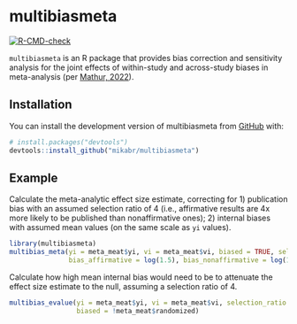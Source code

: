 # multibiasmeta

<!-- badges: start -->
[![R-CMD-check](https://github.com/mikabr/multibiasmeta/actions/workflows/R-CMD-check.yaml/badge.svg)](https://github.com/mikabr/multibiasmeta/actions/workflows/R-CMD-check.yaml)
<!-- badges: end -->

`multibiasmeta` is an R package that provides bias correction and sensitivity analysis for the joint effects of within-study and across-study biases in meta-analysis (per [Mathur, 2022](doi:10.31219/osf.io/u7vcb)).


## Installation

You can install the development version of multibiasmeta from [GitHub](https://github.com/) with:

``` r
# install.packages("devtools")
devtools::install_github("mikabr/multibiasmeta")
```

## Example

Calculate the meta-analytic effect size estimate, correcting for 1) publication
bias with an assumed selection ratio of 4 (i.e., affirmative results are 4x more
likely to be published than nonaffirmative ones); 2) internal biases with
assumed mean values (on the same scale as `yi` values).

``` r
library(multibiasmeta)
multibias_meta(yi = meta_meat$yi, vi = meta_meat$vi, biased = TRUE, selection_ratio = 4,
               bias_affirmative = log(1.5), bias_nonaffirmative = log(1.1))
```

Calculate how high mean internal bias would need to be to attenuate the effect
size estimate to the null, assuming a selection ratio of 4.

``` r
multibias_evalue(yi = meta_meat$yi, vi = meta_meat$vi, selection_ratio = 4,
                 biased = !meta_meat$randomized)
```
